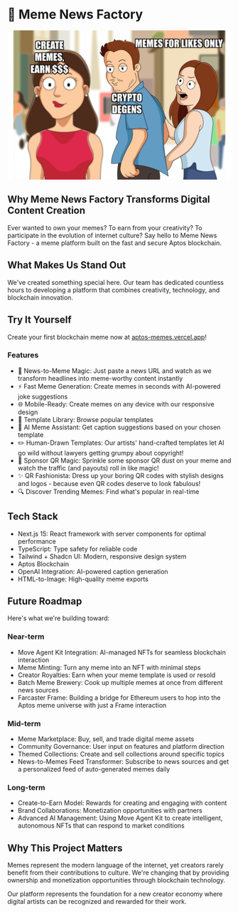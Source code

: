 # 🚀 Meme News Factory

<div align="center">
  <img src="public/meme.png" alt="Meme News Factory Logo"/>
</div>

## Why Meme News Factory Transforms Digital Content Creation

Ever wanted to own your memes? To earn from your creativity? To participate in the evolution of internet culture? Say hello to Meme News Factory - a meme platform built on the fast and secure Aptos blockchain.

## What Makes Us Stand Out

We've created something special here. Our team has dedicated countless hours to developing a platform that combines creativity, technology, and blockchain innovation.

## Try It Yourself

Create your first blockchain meme now at [aptos-memes.vercel.app](https://aptos-memes.vercel.app/)!

### Features

- 📰 News-to-Meme Magic: Just paste a news URL and watch as we transform headlines into meme-worthy content instantly
- ⚡ Fast Meme Generation: Create memes in seconds with AI-powered joke suggestions
- 🌐 Mobile-Ready: Create memes on any device with our responsive design
- 🎨 Template Library: Browse popular templates
- 🧠 AI Meme Assistant: Get caption suggestions based on your chosen template
- ✏️ Human-Drawn Templates: Our artists' hand-crafted templates let AI go wild without lawyers getting grumpy about copyright!
- 📱 Sponsor QR Magic: Sprinkle some sponsor QR dust on your meme and watch the traffic (and payouts) roll in like magic!
- ✨ QR Fashionista: Dress up your boring QR codes with stylish designs and logos - because even QR codes deserve to look fabulous!
- 🔍 Discover Trending Memes: Find what's popular in real-time

## Tech Stack

- Next.js 15: React framework with server components for optimal performance
- TypeScript: Type safety for reliable code
- Tailwind + Shadcn UI: Modern, responsive design system
- Aptos Blockchain
- OpenAI Integration: AI-powered caption generation 
- HTML-to-Image: High-quality meme exports

## Future Roadmap

Here's what we're building toward:

### Near-term
- Move Agent Kit Integration: AI-managed NFTs for seamless blockchain interaction
- Meme Minting: Turn any meme into an NFT with minimal steps
- Creator Royalties: Earn when your meme template is used or resold
- Batch Meme Brewery: Cook up multiple memes at once from different news sources
- Farcaster Frame: Building a bridge for Ethereum users to hop into the Aptos meme universe with just a Frame interaction

### Mid-term
- Meme Marketplace: Buy, sell, and trade digital meme assets
- Community Governance: User input on features and platform direction
- Themed Collections: Create and sell collections around specific topics
- News-to-Memes Feed Transformer: Subscribe to news sources and get a personalized feed of auto-generated memes daily

### Long-term
- Create-to-Earn Model: Rewards for creating and engaging with content
- Brand Collaborations: Monetization opportunities with partners
- Advanced AI Management: Using Move Agent Kit to create intelligent, autonomous NFTs that can respond to market conditions

## Why This Project Matters

Memes represent the modern language of the internet, yet creators rarely benefit from their contributions to culture. We're changing that by providing ownership and monetization opportunities through blockchain technology.

Our platform represents the foundation for a new creator economy where digital artists can be recognized and rewarded for their work.
